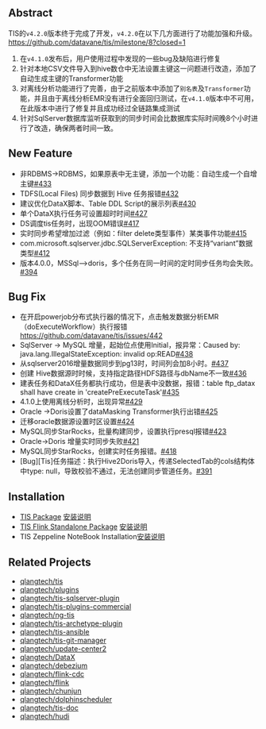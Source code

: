 ## Abstract
TIS的`v4.2.0`版本终于完成了开发，`v4.2.0`在以下几方面进行了功能加强和升级。https://github.com/datavane/tis/milestone/8?closed=1

1. 在`v4.1.0`发布后，用户使用过程中发现的一些bug及缺陷进行修复
2. 针对本地CSV文件导入到hive数仓中无法设置主键这一问题进行改造，添加了自动生成主键的Transformer功能
3. 对离线分析功能进行了完善，由于之前版本中添加了`别名表`及`Transformer`功能，并且由于离线分析EMR没有进行全面回归测试，在`v4.1.0`版本中不可用，在此版本中进行了修复并且成功经过全链路集成测试
4. 针对SqlServer数据库监听获取到的同步时间会比数据库实际时间晚8个小时进行了改造，确保两者时间一致。



## New Feature

* 非RDBMS->RDBMS，如果原表中无主键，添加一个功能：自动生成一个自增主键[#433](https://github.com/datavane/tis/issues/433)
* TDFS(Local Files) 同步数据到 Hive 任务报错[#432](https://github.com/datavane/tis/issues/432)
* 建议优化DataX脚本、Table DDL Script的展示列表[#430](https://github.com/datavane/tis/issues/430)
* 单个DataX执行任务可设置超时时间[#427](https://github.com/datavane/tis/issues/427)
* DS调度tis任务时，出现OOM错误[#417](https://github.com/datavane/tis/issues/417)
* 实时同步希望增加过滤（例如：filter delete类型事件）某类事件功能[#415](https://github.com/datavane/tis/issues/415)
* com.microsoft.sqlserver.jdbc.SQLServerException: 不支持“variant”数据类型[#412](https://github.com/datavane/tis/issues/412)
* 版本4.0.0，MSSql-->doris，多个任务在同一时间的定时同步任务均会失败。[#394](https://github.com/datavane/tis/issues/394)

## Bug Fix

* 在开启powerjob分布式执行器的情况下，点击触发数据分析EMR（doExecuteWorkflow）执行报错  https://github.com/datavane/tis/issues/442
* SqlServer -> MySQL 增量，起始位点使用Initial，报异常：Caused by: java.lang.IllegalStateException: invalid op:READ[#438](https://github.com/datavane/tis/issues/438)
* 从sqlserver2016增量数据同步到pg13时，时间列会加8小时。[#437](https://github.com/datavane/tis/issues/437)
* 创建 Hive数据源时时候，支持指定路径HDFS路径与dbName不一致[#436](https://github.com/datavane/tis/issues/436)
* 建表任务和DataX任务都执行成功，但是表中没数据，报错：table ftp_datax shall have create in 'createPreExecuteTask'[#435](https://github.com/datavane/tis/issues/435)
* 4.1.0上使用离线分析时，出现异常[#429](https://github.com/datavane/tis/issues/429)
* Oracle ->Doris设置了dataMasking Transformer执行出错[#425](https://github.com/datavane/tis/issues/425)
* 迁移oracle数据源设置时区设置[#424](https://github.com/datavane/tis/issues/424)
* MySQL同步StarRocks，批量构建同步，设置执行presql报错[#423](https://github.com/datavane/tis/issues/423)
* Oracle->Doris 增量实时同步失败[#421](https://github.com/datavane/tis/issues/421)
* MySQL同步StarRocks，创建实时任务报错。[#418](https://github.com/datavane/tis/issues/418)
* [Bug][Tis]任务描述：执行Hive2Doris导入，传递SelectedTab的cols结构体中type: null，导致校验不通过，无法创建同步管道任务。[#391](https://github.com/datavane/tis/issues/391)

## Installation

* [TIS Package](http://tis-release.oss-cn-beijing.aliyuncs.com/4.2.0/tis/tis-uber.tar.gz) [安装说明](https://tis.pub/docs/install/tis/uber/)
* [TIS Flink Standalone Package](http://tis-release.oss-cn-beijing.aliyuncs.com/4.2.0/tis/flink-tis-1.13.1-bin.tar.gz) [安装说明](https://tis.pub/docs/install/flink-cluster/standalone/)
* TIS Zeppeline NoteBook Installation[安装说明](https://tis.pub/docs/install/zeppelin)

## Related Projects

* [qlangtech/tis](https://github.com/qlangtech/tis/tree/master)
* [qlangtech/plugins](https://github.com/qlangtech/plugins/tree/master)
* [qlangtech/tis-sqlserver-plugin](https://github.com/qlangtech/tis-sqlserver-plugin/tree/dev)
* [qlangtech/tis-plugins-commercial](https://github.com/qlangtech/tis-plugins-commercial/tree/master)
* [qlangtech/ng-tis](https://github.com/qlangtech/ng-tis/tree/master)
* [qlangtech/tis-archetype-plugin](https://github.com/qlangtech/tis-archetype-plugin/tree/master)
* [qlangtech/tis-ansible](https://github.com/qlangtech/tis-ansible/tree/master)
* [qlangtech/tis-git-manager](https://github.com/qlangtech/tis-git-manager/tree/master)
* [qlangtech/update-center2](https://github.com/qlangtech/update-center2/tree/master)
* [qlangtech/DataX](https://github.com/qlangtech/DataX/tree/master)
* [qlangtech/debezium](https://github.com/qlangtech/debezium/tree/tis.v1.9.8.Final)
* [qlangtech/flink-cdc](https://github.com/qlangtech/flink-cdc/tree/tis-3.1.0)
* [qlangtech/flink](https://github.com/qlangtech/flink/tree/tis-1.18.1)
* [qlangtech/chunjun](https://github.com/qlangtech/chunjun/tree/tis-v1.12.5)
* [qlangtech/dolphinscheduler](https://github.com/qlangtech/dolphinscheduler/tree/tis-3.2.2)
* [qlangtech/tis-doc](https://github.com/qlangtech/tis-doc/tree/master)
* [qlangtech/hudi](https://github.com/qlangtech/hudi/tree/tis-release-0.10.1)
